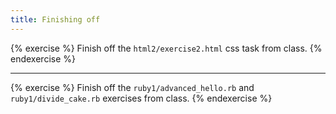 ```yaml
---
title: Finishing off
---
```


{% exercise %}
Finish off the `html2/exercise2.html` css task from class.
{% endexercise %}

<hr>

{% exercise %}
Finish off the `ruby1/advanced_hello.rb` and `ruby1/divide_cake.rb` exercises from class.
{% endexercise %}